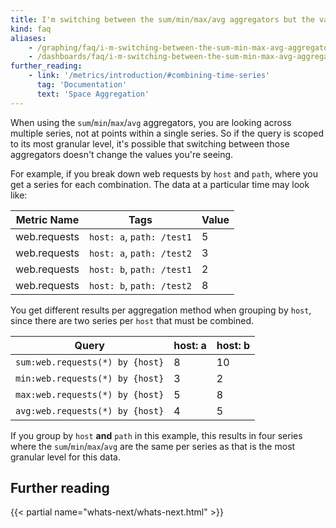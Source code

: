 ```yaml
---
title: I'm switching between the sum/min/max/avg aggregators but the values look the same?
kind: faq
aliases:
    - /graphing/faq/i-m-switching-between-the-sum-min-max-avg-aggregators-but-the-values-look-the-same
    - /dashboards/faq/i-m-switching-between-the-sum-min-max-avg-aggregators-but-the-values-look-the-same
further_reading:
    - link: '/metrics/introduction/#combining-time-series'
      tag: 'Documentation'
      text: 'Space Aggregation'
---
```


When using the `sum`/`min`/`max`/`avg` aggregators, you are looking across multiple series, not at points within a single series. So if the query is scoped to its most granular level, it's possible that switching between those aggregators doesn't change the values you're seeing.

For example, if you break down web requests by `host` and `path`, where you get a series for each combination. The data at a particular time may look like:

| Metric Name  | Tags                      | Value |
| ------------ | ------------------------- | ----- |
| web.requests | `host: a`, `path: /test1` | 5     |
| web.requests | `host: a`, `path: /test2` | 3     |
| web.requests | `host: b`, `path: /test1` | 2     |
| web.requests | `host: b`, `path: /test2` | 8     |

You get different results per aggregation method when grouping by `host`, since there are two series per `host` that must be combined.

| Query                           | host: a | host: b |
| ------------------------------- | ------- | ------- |
| `sum:web.requests(*) by {host}` | 8       | 10      |
| `min:web.requests(*) by {host}` | 3       | 2       |
| `max:web.requests(*) by {host}` | 5       | 8       |
| `avg:web.requests(*) by {host}` | 4       | 5       |

If you group by `host` **and** `path` in this example, this results in four series where the `sum`/`min`/`max`/`avg` are the same per series as that is the most granular level for this data.

## Further reading

{{< partial name="whats-next/whats-next.html" >}}
